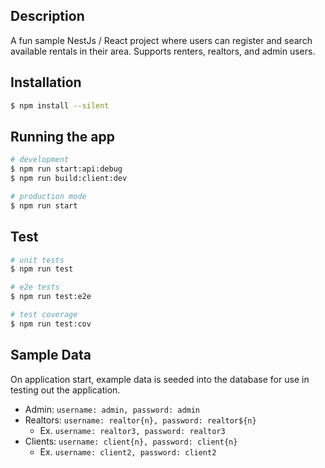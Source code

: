 ## Description

A fun sample NestJs / React project where users can register and search available rentals in their area. Supports renters, realtors, and admin users. 

## Installation

```bash
$ npm install --silent
```

## Running the app

```bash
# development
$ npm run start:api:debug
$ npm run build:client:dev

# production mode
$ npm run start
```

## Test

```bash
# unit tests
$ npm run test

# e2e tests
$ npm run test:e2e

# test coverage
$ npm run test:cov
```

## Sample Data

On application start, example data is seeded into the database for use in testing out the application.
* Admin: `username: admin, password: admin`
* Realtors: `username: realtor{n}, password: realtor${n}`
  * Ex. `username: realtor3, password: realtor3`
* Clients: `username: client{n}, password: client{n}`
  * Ex. `username: client2, password: client2`
